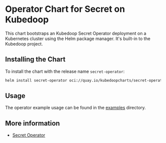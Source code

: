 # Operator Chart for Secret on Kubedoop

This chart bootstraps an Kubedoop Secret Operator deployment on a Kubernetes cluster using the Helm package manager. It's built-in to the Kubedoop project.

## Installing the Chart

To install the chart with the release name `secret-operator`:

```bash
helm install secret-operator oci://quay.io/kubedoopcharts/secret-operator
```

## Usage

The operator example usage can be found in the [examples](https://github.com/zncdatadev/secret-operator/tree/main/examples) directory.

## More information

- [Secret Operator](https://github.com/zncdatadev/secret-operator)
